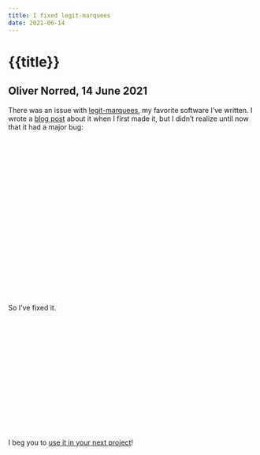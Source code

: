 ```yaml
---
title: I fixed legit-marquees
date: 2021-06-14
---
```



# {{title}}
## Oliver Norred, 14 June 2021

There was an issue with [legit-marquees](https://github.com/olivernorred/legit-marquees), my favorite software I’ve written. I wrote a [blog post](http://localhost:8080/blog/these-marquees-are-legit/) about it when I first made it, but I didn’t realize until now that it had a major bug:

<svg class="legit-marquee" viewBox="0 0 630 402" content="If there was more than one marquee on a page, only the first would work!" contentrepeat="1" pathd="m64.83499,256.33333c2,-104 189,-125 86,-169c-103,-44 242,-50 306,65c64,115 190,172 18,193c-172,21 -208,14 -268,-40c-60,-54 -144,55 -142,-49z" speed="4" textsize="36"></svg>


So I’ve fixed it.


<svg viewBox="0 50 669 302" class="legit-marquee" content="I promise it totally works now!" contentrepeat="1" id="demo1" pathd="m-9,284.33333c536,-214 -154,-319 177,-43c331,276 -65,-309 521,-97" speed="4" textsize="50"></svg>


I beg you to [use it in your next project](https://github.com/olivernorred/legit-marquees)!


<script src='/js/legitmarquees.js'></script>